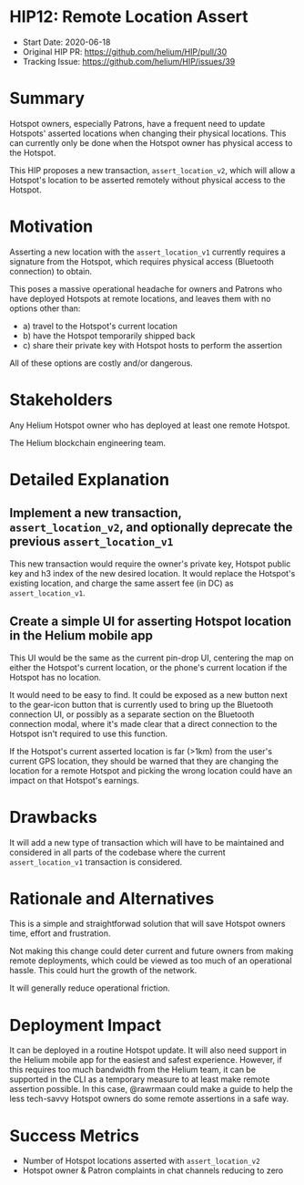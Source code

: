 # HIP12: Remote Location Assert

- Start Date: 2020-06-18
- Original HIP PR: <https://github.com/helium/HIP/pull/30>
- Tracking Issue: <https://github.com/helium/HIP/issues/39>

# Summary

Hotspot owners, especially Patrons, have a frequent need to update Hotspots' asserted locations when
changing their physical locations. This can currently only be done when the Hotspot owner has
physical access to the Hotspot.

This HIP proposes a new transaction, `assert_location_v2`, which will allow a Hotspot's location to
be asserted remotely without physical access to the Hotspot.

# Motivation

Asserting a new location with the `assert_location_v1` currently requires a signature from the
Hotspot, which requires physical access (Bluetooth connection) to obtain.

This poses a massive operational headache for owners and Patrons who have deployed Hotspots at
remote locations, and leaves them with no options other than:

- a) travel to the Hotspot's current location
- b) have the Hotspot temporarily shipped back
- c) share their private key with Hotspot hosts to perform the assertion

All of these options are costly and/or dangerous.

# Stakeholders

Any Helium Hotspot owner who has deployed at least one remote Hotspot.

The Helium blockchain engineering team.

# Detailed Explanation

## Implement a new transaction, `assert_location_v2`, and optionally deprecate the previous `assert_location_v1`

This new transaction would require the owner's private key, Hotspot public key and h3 index of the
new desired location. It would replace the Hotspot's existing location, and charge the same assert
fee (in DC) as `assert_location_v1`.

## Create a simple UI for asserting Hotspot location in the Helium mobile app

This UI would be the same as the current pin-drop UI, centering the map on either the Hotspot's
current location, or the phone's current location if the Hotspot has no location.

It would need to be easy to find. It could be exposed as a new button next to the gear-icon button
that is currently used to bring up the Bluetooth connection UI, or possibly as a separate section on
the Bluetooth connection modal, where it's made clear that a direct connection to the Hotspot isn't
required to use this function.

If the Hotspot's current asserted location is far (>1km) from the user's current GPS location, they
should be warned that they are changing the location for a remote Hotspot and picking the wrong
location could have an impact on that Hotspot's earnings.

# Drawbacks

It will add a new type of transaction which will have to be maintained and considered in all parts
of the codebase where the current `assert_location_v1` transaction is considered.

# Rationale and Alternatives

This is a simple and straightforwad solution that will save Hotspot owners time, effort and
frustration.

Not making this change could deter current and future owners from making remote deployments, which
could be viewed as too much of an operational hassle. This could hurt the growth of the network.

It will generally reduce operational friction.

# Deployment Impact

It can be deployed in a routine Hotspot update. It will also need support in the Helium mobile app
for the easiest and safest experience. However, if this requires too much bandwidth from the Helium
team, it can be supported in the CLI as a temporary measure to at least make remote assertion
possible. In this case, @rawrmaan could make a guide to help the less tech-savvy Hotspot owners do
some remote assertions in a safe way.

# Success Metrics

- Number of Hotspot locations asserted with `assert_location_v2`
- Hotspot owner & Patron complaints in chat channels reducing to zero
